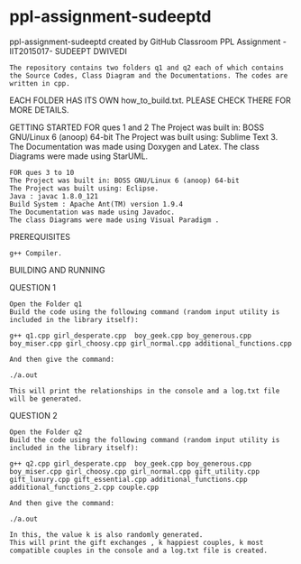 # ppl-assignment-sudeeptd
ppl-assignment-sudeeptd created by GitHub Classroom
PPL Assignment - IIT2015017- SUDEEPT DWIVEDI

    The repository contains two folders q1 and q2 each of which contains the Source Codes, Class Diagram and the Documentations. The codes are written in cpp.

EACH FOLDER HAS ITS OWN how_to_build.txt. PLEASE CHECK THERE FOR MORE DETAILS.

GETTING STARTED
    FOR ques 1 and 2
    The Project was built in: BOSS GNU/Linux 6 (anoop) 64-bit
    The Project was built using: Sublime Text 3.
    The Documentation was made using Doxygen and Latex.
    The class Diagrams were made using StarUML.
    
    FOR ques 3 to 10
    The Project was built in: BOSS GNU/Linux 6 (anoop) 64-bit
    The Project was built using: Eclipse.
    Java : javac 1.8.0_121
    Build System : Apache Ant(TM) version 1.9.4
    The Documentation was made using Javadoc.
    The class Diagrams were made using Visual Paradigm .

PREREQUISITES

    g++ Compiler.

BUILDING AND RUNNING

QUESTION 1

    Open the Folder q1
    Build the code using the following command (random input utility is included in the library itself):
    
    g++ q1.cpp girl_desperate.cpp  boy_geek.cpp boy_generous.cpp boy_miser.cpp girl_choosy.cpp girl_normal.cpp additional_functions.cpp
    
    And then give the command:
    
    ./a.out
    
    This will print the relationships in the console and a log.txt file will be generated.

QUESTION 2

    Open the Folder q2
    Build the code using the following command (random input utility is included in the library itself):
    
    g++ q2.cpp girl_desperate.cpp  boy_geek.cpp boy_generous.cpp boy_miser.cpp girl_choosy.cpp girl_normal.cpp gift_utility.cpp gift_luxury.cpp gift_essential.cpp additional_functions.cpp additional_functions_2.cpp couple.cpp

    And then give the command:
    
    ./a.out
    
    In this, the value k is also randomly generated.
    This will print the gift exchanges , k happiest couples, k most compatible couples in the console and a log.txt file is created.
